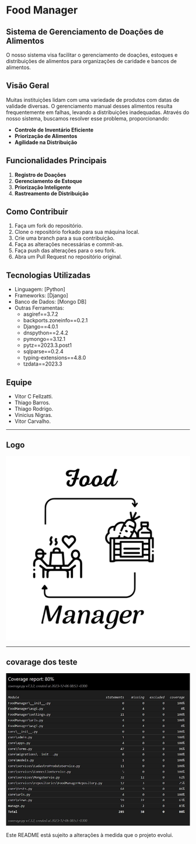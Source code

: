# Food Manager
## Sistema de Gerenciamento de Doações de Alimentos

O nosso sistema visa facilitar o gerenciamento de doações, estoques e distribuições de alimentos para organizações de caridade e bancos de alimentos.

## Visão Geral

Muitas instituições lidam com uma variedade de produtos com datas de validade diversas. O gerenciamento manual desses alimentos resulta frequentemente em falhas, levando a distribuições inadequadas. Através do nosso sistema, buscamos resolver esse problema, proporcionando:

- **Controle de Inventário Eficiente**
- **Priorização de Alimentos**
- **Agilidade na Distribuição**

## Funcionalidades Principais

1. **Registro de Doações**
2. **Gerenciamento de Estoque**
3. **Priorização Inteligente**
4. **Rastreamento de Distribuição**

## Como Contribuir

1. Faça um fork do repositório.
2. Clone o repositório forkado para sua máquina local.
3. Crie uma branch para a sua contribuição.
4. Faça as alterações necessárias e commit-as.
5. Faça push das alterações para o seu fork.
6. Abra um Pull Request no repositório original.

## Tecnologias Utilizadas

- Linguagem: [Python]
- Frameworks: [Django]
- Banco de Dados: [Mongo DB]
- Outras Ferramentas:
  + asgiref==3.7.2
  + backports.zoneinfo==0.2.1
  + Django==4.0.1 
  + dnspython==2.4.2
  + pymongo==3.12.1
  + pytz==2023.3.post1
  + sqlparse==0.2.4
  + typing-extensions==4.8.0
  + tzdata==2023.3

## Equipe

+ Vitor C Fellzatti.
+ Thiago Barros.
+ Thiago Rodrigo.
+ Vinicius Nigras.
+ Vitor Carvalho.
---  
## Logo
![Logotipo do FOOD MANAGER](DESIGN/Food_png.png)

---
## covarage dos teste
![covarege do steste](DOCUMENTAÇÃO/IMG-20231206-WA0003.jpg)

Este README está sujeito a alterações à medida que o projeto evolui.

